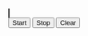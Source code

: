 <html lang="en">
<head>
<meta charset="UTF-8">
<meta name="viewport" content="width=device-width, initial-scale=1.0">
<title>Conway's Game of Life</title>
<style>
    canvas {
        border: 1px solid black;
    }
</style>
</head>
<body>
<canvas id="gameCanvas"></canvas>
<br>
<button onclick="start()">Start</button>
<button onclick="stop()">Stop</button>
<button onclick="clearGrid()">Clear</button>
<script>
const canvas = document.getElementById('gameCanvas');
const ctx = canvas.getContext('2d');

// Size of the grid
const gridSize = 50;
const cellSize = 10; // Size of each cell in pixels
const speed = 100; // Milliseconds per frame

canvas.width = gridSize * cellSize;
canvas.height = gridSize * cellSize;

let grid = Array.from({ length: gridSize }, () => Array.from({ length: gridSize }, () => 0));
let intervalId = null;

// Function to update the grid
function updateGrid() {
    const newGrid = Array.from({ length: gridSize }, () => Array.from({ length: gridSize }, () => 0));

    for (let i = 0; i < gridSize; i++) {
        for (let j = 0; j < gridSize; j++) {
            const neighbors = countNeighbors(i, j);
            if (grid[i][j] === 1) {
                if (neighbors < 2 || neighbors > 3) {
                    newGrid[i][j] = 0;
                } else {
                    newGrid[i][j] = 1;
                }
            } else {
                if (neighbors === 3) {
                    newGrid[i][j] = 1;
                }
            }
        }
    }

    grid = newGrid;
}

// Function to count the number of live neighbors
function countNeighbors(x, y) {
    let count = 0;
    for (let i = -1; i <= 1; i++) {
        for (let j = -1; j <= 1; j++) {
            if (i === 0 && j === 0) continue;
            const nx = x + i;
            const ny = y + j;
            if (nx >= 0 && nx < gridSize && ny >= 0 && ny < gridSize && grid[nx][ny] === 1) {
                count++;
            }
        }
    }
    return count;
}

// Function to draw the grid
function drawGrid() {
    ctx.clearRect(0, 0, canvas.width, canvas.height);

    for (let i = 0; i < gridSize; i++) {
        for (let j = 0; j < gridSize; j++) {
            if (grid[i][j] === 1) {
                ctx.fillStyle = 'black';
                ctx.fillRect(j * cellSize, i * cellSize, cellSize, cellSize);
            }
        }
    }
}

// Mouse event listeners for toggling cells
canvas.addEventListener('mousedown', function(event) {
    const x = Math.floor(event.offsetY / cellSize);
    const y = Math.floor(event.offsetX / cellSize);
    grid[x][y] = 1 - grid[x][y]; // Toggle cell state
    drawGrid();
});

// Start the simulation
function start() {
    intervalId = setInterval(function() {
        updateGrid();
        drawGrid();
    }, speed);
}

// Stop the simulation
function stop() {
    clearInterval(intervalId);
}

// Clear the grid
function clearGrid() {
    grid = Array.from({ length: gridSize }, () => Array.from({ length: gridSize }, () => 0));
    drawGrid();
}
</script>
</body>
</html>
